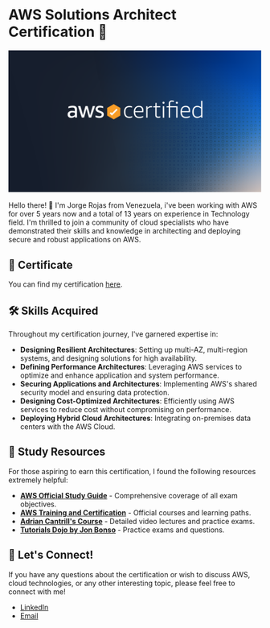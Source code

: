 # AWS Solutions Architect Certification 🚀

![AWS Solutions Architect Logo](https://github.com/jorgealerojas/Certifications/blob/main/AWS-Certified.png)

Hello there! 👋 I'm Jorge Rojas from Venezuela, i've been working with AWS for over 5 years now and a total of 13 years on experience in Technology field. I'm thrilled to join a community of cloud specialists who have demonstrated their skills and knowledge in architecting and deploying secure and robust applications on AWS.

## 📜 Certificate

You can find my certification [here](https://www.credly.com/badges/c95a30ed-2e83-47df-a17d-eb5c594338a1/public_url).

## 🛠 Skills Acquired 

Throughout my certification journey, I've garnered expertise in:

- **Designing Resilient Architectures**: Setting up multi-AZ, multi-region systems, and designing solutions for high availability.
- **Defining Performance Architectures**: Leveraging AWS services to optimize and enhance application and system performance.
- **Securing Applications and Architectures**: Implementing AWS's shared security model and ensuring data protection.
- **Designing Cost-Optimized Architectures**: Efficiently using AWS services to reduce cost without compromising on performance.
- **Deploying Hybrid Cloud Architectures**: Integrating on-premises data centers with the AWS Cloud.

## 📘 Study Resources

For those aspiring to earn this certification, I found the following resources extremely helpful:

- **[AWS Official Study Guide](https://aws.amazon.com/certification/certified-solutions-architect-associate/?c=sec&sec=resources)** - Comprehensive coverage of all exam objectives.
- **[AWS Training and Certification](https://aws.amazon.com/training/)** - Official courses and learning paths.
- **[Adrian Cantrill's Course](https://learn.cantrill.io/courses/)** - Detailed video lectures and practice exams.
- **[Tutorials Dojo by Jon Bonso](https://www.udemy.com/course/aws-certified-solutions-architect-associate-amazon-practice-exams-saa-c03/)** - Practice exams and questions.

## 🤝 Let's Connect!

If you have any questions about the certification or wish to discuss AWS, cloud technologies, or any other interesting topic, please feel free to connect with me!

- [LinkedIn](https://www.linkedin.com/in/jorgealerojas/)
- [Email](mailto:jorgealejandrorojas919@gmail.com)
